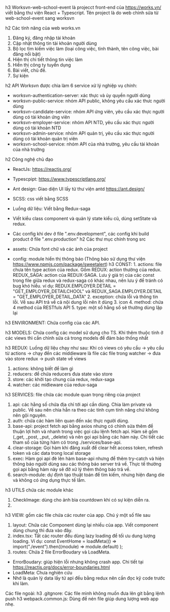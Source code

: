 h3 Worksvn-web-school-event là projecct front-end của https://works.vn/ viết bằng thư viện React + Typescript. Tên project là do web chỉnh sửa từ web-school-event sang worksvn

h2 Các tính năng của web works.vn

1. Đăng ký, đăng nhập tài khoản
2. Cập nhật thông tin tài khoản người dùng
3. Bộ lọc tìm kiếm việc làm (loại công việc, tỉnh thành, tên công việc, bài đăng nổi bật)
4. Hiện thị chi tiết thông tin việc làm
5. Hiển thị công ty tuyển dụng
6. Bài viết, chủ đề.
7. Sự kiện

h2 API
Worksvn được chia làm 6 service xử lý nghiệp vụ chính:

- worksvn-authentication-server: xác thực và ủy quyền người dùng
- worksvn-public-service: nhóm API public, không yêu cầu xác thưc người dùng
- worksvn-candidate-service: nhóm API ứng viên, yêu cầu xác thực người dùng có tài khoản ứng viên
- worksvn-employer-service: nhóm API NTD, yêu cầu xác thực người dùng có tài khoản NTD
- worksvn-admin-service: nhóm API quản trị, yêu cầu xác thực người dùng có tài khoản quản trị viên
- worksvn-school-service: nhóm API của nhà trường, yêu cầu tài khoản của nhà trường

h2 Công nghệ chủ đạo

- ReactJs: https://reactjs.org/
- Typescpipt: https://www.typescriptlang.org/
- Ant design: Giao diện UI lấy từ thư viện antd https://ant.design/
- SCSS: css viết bằng SCSS
- Luồng dữ liệu: Viết bằng Redux-saga

- Viết kiểu class component và quản lý state kiểu cũ, dùng setState và redux.
- Các config khi dev ở file ".env.development", các config khi build product ở file ".env.production"
  h2 Các thư mục chính trong src
- assets: Chứa font chữ và các ảnh của project
- config: module hiển thị thông báo (Thông báo sử dụng thư viện https://www.npmjs.com/package/sweetalert)
  h3 CONST: 1. actions: file chưa tên type action của redux. Gồm REDUX: action thường của redux. REDUX_SAGA: action của REDUX-SAGA. Lưu ý giá trị của các const trong file giữa redux và redux-saga có khác nhau, nên lưu ý để tránh có bug khó hiểu. ví dụ:
  REDUX.EMPLOYER.DETAIL = "GET_EMPLOYER_DETAILCHOOL" và REDUX_SAGA.EMPLOYER.DETAIL = "GET_EMPLOYER_DETAIL_DATA" 2. exception: chứa lỗi và thông tin lỗi. Về sau API trả về cả nội dung lỗi nên ít dùng 3. icon 4. method: chứa 4 method của RESTfuls API 5. type: một số hằng số sẽ thường dùng lặp lại

h3 ENVIRONMENT: Chứa config của các API.

h3 MODELS: Chứa config các model sử dụng cho TS. Khi thêm thuộc tính ở các views thì cần chỉnh sửa cả trong models để đảm bảo thống nhất

h3 REDUX: Luồng dữ liệu chạy như sau: Khi có views có yêu cầu -> yêu cầu từ actions -> chạy đến các middieware là file các file trong watcher -> đưa vào store redux -> push state về views

1.  actions: không biết để làm gì
2.  reducers: để chứa reducers đưa state vào store
3.  store: các khởi tạo chung của redux, redux-saga
4.  watcher: các miđieware của redux-saga

h3 SERVICES: file chứa các module quan trọng riêng của project

1. api: các hằng số chứa địa chỉ tới api cần dùng. Chia làm private và public. Về sau nên chia hẳn ra theo các tính cụm tính năng chứ không nên gội nguyên.
2. auth: chứa các hàm liên quan đến xác thực người dùng.
3. base-api: project fetch api bằng axios nhưng có chỉnh sửa thêm để thuận lợi hơn và nhanh trong việc gọi câu lệnh fetch api. Hàm sẽ gồm (\_get, \_post, \_put, \_delete) và nên gọi api bằng các hàm này. Chi tiết các tham số của từng hàm có trong ./services/base-api.
4. clear-storage: Gọi hàm khi đăng xuất để clear hết access token, refresh token và các data trong local storage
5. exec: Hàm gọi api đè lên hàm base-api nhưng để thêm try-catch và hiện thông báo người dùng sau các thông báo server trả về. Thực tế thường gọi api bằng hàm này sẽ đỡ xử lý thêm thông báo trả về.
6. search-module: dự định tạo thuật toán để tìm kiếm, nhưng hiện đang die và không có ứng dụng thực tế lắm.

h3 UTILS chứa các module khác

1. CheckImage: dùng cho ảnh bìa countdown khi có sự kiện diễn ra.
2.

h3 VIEW: gồm các file chứa các router của app. Chú ý một số file sau

1. layout: Chứa các Component dùng lại nhiều của app. Viết component dùng chung thì đưa vào đây.
2. index.tsx: Tất các router đều dùng lazy loading để tối ưu dung lượng loading. Ví dụ:
   const EventHome = loadMeta(() =>
   import("./event").then((module) => module.default)
   );
3. routes: Chứa 2 file ErrorBoudary và LoadMeta.

- ErrorBoudary: giúp hiện lỗi nhưng không crash app. Chi tiết tại https://reactjs.org/docs/error-boundaries.html
- LoadMeta: Chưa nghiên cứu
- Nhớ là quản lý data lấy từ api đều bằng redux nên cần đọc kỹ code trước khi làm.

Các file ngoài:
h3 .gitgnore: Các file mình không muốn đưa lên git bằng lệnh push
h3 webpack.common.js: Dùng để nén file giúp dung lượng web app nhẹ.
